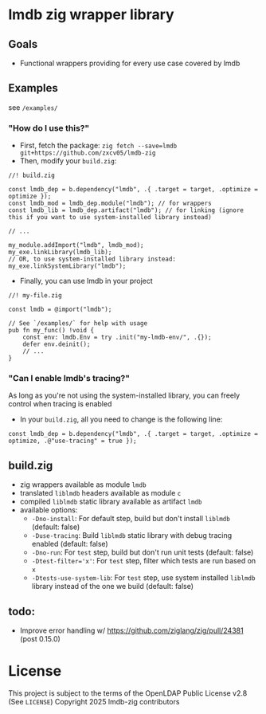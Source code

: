 # lmdb zig wrapper library

## Goals
- Functional wrappers providing for every use case covered by lmdb

## Examples
see `/examples/`

### "How do I use this?"
- First, fetch the package: `zig fetch --save=lmdb git+https://github.com/zxcv05/lmdb-zig`
- Then, modify your `build.zig`:
```zig
//! build.zig

const lmdb_dep = b.dependency("lmdb", .{ .target = target, .optimize = optimize });
const lmdb_mod = lmdb_dep.module("lmdb"); // for wrappers
const lmdb_lib = lmdb_dep.artifact("lmdb"); // for linking (ignore this if you want to use system-installed library instead)

// ...

my_module.addImport("lmdb", lmdb_mod);
my_exe.linkLibrary(lmdb_lib);
// OR, to use system-installed library instead:
my_exe.linkSystemLibrary("lmdb");
```
- Finally, you can use lmdb in your project
```zig
//! my-file.zig

const lmdb = @import("lmdb");

// See `/examples/` for help with usage
pub fn my_func() !void {
    const env: lmdb.Env = try .init("my-lmdb-env/", .{});
    defer env.deinit();
    // ...
}
```

### "Can I enable lmdb's tracing?"
As long as you're not using the system-installed library, you can freely control when tracing is enabled
- In your `build.zig`, all you need to change is the following line:
```zig
const lmdb_dep = b.dependency("lmdb", .{ .target = target, .optimize = optimize, .@"use-tracing" = true });
```

## build.zig
- zig wrappers available as module `lmdb`
- translated `liblmdb` headers available as module `c`
- compiled `liblmdb` static library available as artifact `lmdb`
- available options:
  - `-Dno-install`: For default step, build but don't install `liblmdb` (default: false)
  - `-Duse-tracing`: Build `liblmdb` static library with debug tracing enabled (default: false)
  - `-Dno-run`: For `test` step, build but don't run unit tests (default: false)
  - `-Dtest-filter='x'`: For `test` step, filter which tests are run based on `x`
  - `-Dtests-use-system-lib`: For `test` step, use system installed `liblmdb` library instead of the one we build (default: false)

## todo:
- Improve error handling w/ https://github.com/ziglang/zig/pull/24381 (post 0.15.0)

# License
This project is subject to the terms of the OpenLDAP Public License v2.8 (See `LICENSE`)
Copyright 2025 lmdb-zig contributors
